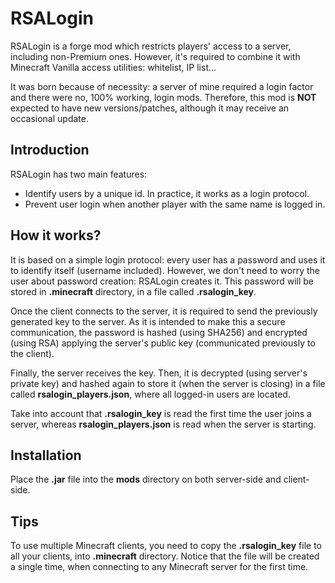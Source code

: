 # RSALogin
RSALogin is a forge mod which restricts players' access to a server, including non-Premium ones. However, it's required to combine it with Minecraft Vanilla access utilities: whitelist, IP list...

It was born because of necessity: a server of mine required a login factor and there were no, 100% working, login mods. Therefore, this mod is **NOT** expected to have new versions/patches, although it may receive an occasional update.

## Introduction
RSALogin has two main features:
* Identify users by a unique id. In practice, it works as a login protocol.
* Prevent user login when another player with the same name is logged in.

## How it works?
It is based on a simple login protocol: every user has a password and uses it to identify itself (username included). However, we don't need to worry the user about password creation: RSALogin creates it. This password will be stored in **.minecraft** directory, in a file called **.rsalogin_key**.

Once the client connects to the server, it is required to send the previously generated key to the server. As it is intended to make this a secure communication, the password is hashed (using SHA256) and encrypted (using RSA) applying the server's public key (communicated previously to the client).

Finally, the server receives the key. Then, it is decrypted (using server's private key) and hashed again to store it (when the server is closing) in a file called **rsalogin_players.json**, where all logged-in users are located.

Take into account that **.rsalogin_key** is read the first time the user joins a server, whereas **rsalogin_players.json** is read when the server is starting.

## Installation
Place the **.jar** file into the **mods** directory on both server-side and client-side.

## Tips
To use multiple Minecraft clients, you need to copy the **.rsalogin_key** file to all your clients, into **.minecraft** directory. Notice that the file will be created a single time, when connecting to any Minecraft server for the first time.